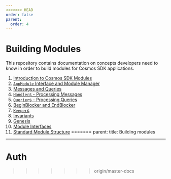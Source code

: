 ```yaml
---
<<<<<<< HEAD
order: false
parent:
  order: 4
---
```


# Building Modules

This repository contains documentation on concepts developers need to know in order to build modules for Cosmos SDK applications. 

1. [Introduction to Cosmos SDK Modules](./intro.md)
2. [`AppModule` Interface and Module Manager](./module-manager.md)
3. [Messages and Queries](./messages-and-queries.md)
4. [`Handler`s - Processing Messages](./handler.md)
5. [`Querier`s - Processing Queries](./querier.md)
6. [BeginBlocker and EndBlocker](./beginblock-endblock.md)
7. [`Keeper`s](./keeper.md)
8. [Invariants](./invariants.md)
9. [Genesis](./genesis.md)
10. [Module Interfaces](./module-interfaces.md)
11. [Standard Module Structure](./structure.md)
=======
parent:
  title: Building modules
---

# Auth
>>>>>>> origin/master-docs

